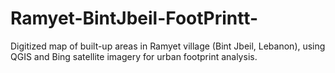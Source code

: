 # Ramyet-BintJbeil-FootPrintt-
Digitized map of built-up areas in Ramyet village (Bint Jbeil, Lebanon), using QGIS and Bing satellite imagery for urban footprint analysis.
